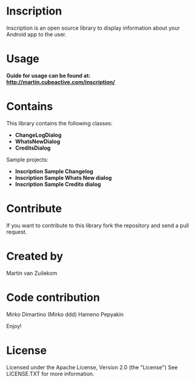 Inscription
===========

Inscription is an open source library to display information about your Android app to the user.

Usage
============
**Guide for usage can be found at:
http://martin.cubeactive.com/inscription/**

Contains
============
This library contains the following classes:
- **ChangeLogDialog**
- **WhatsNewDialog**
- **CreditsDialog**

Sample projects:
- **Inscription Sample Changelog**
- **Inscription Sample Whats New dialog**
- **Inscription Sample Credits dialog**

Contribute
============
If you want to contribute to this library fork the repository and send a pull request.

Created by
============
Martin van Zuilekom

Code contribution
============
Mirko Dimartino (Mirko ddd)
Hameno
Pepyakin

Enjoy!

License
============
Licensed under the Apache License, Version 2.0 (the "License")
See LICENSE.TXT for more information.
